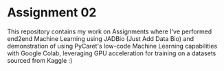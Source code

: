 # Assignment 02
This repository contains my work on Assignments where I've performed end2end Machine Learning using JADBio (Just Add Data Bio) and demonstration of using PyCaret's low-code Machine Learning capabilities with Google Colab, leveraging GPU acceleration for training on a datasets sourced from Kaggle :)
